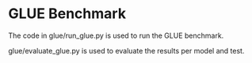 # GLUE Benchmark

The code in glue/run_glue.py is used to run the GLUE benchmark.

glue/evaluate_glue.py is used to evaluate the results per model and test.